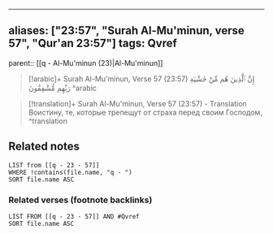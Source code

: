 
---
aliases: ["23:57", "Surah Al-Mu'minun, verse 57", "Qur'an 23:57"]
tags: Qvref
---

parent:: [[q - Al-Mu'minun (23)|Al-Mu'minun]]

> [!arabic]+ Surah Al-Mu'minun, Verse 57 (23:57)
> <span class="quran-arabic">إِنَّ ٱلَّذِينَ هُم مِّنْ خَشْيَةِ رَبِّهِم مُّشْفِقُونَ</span>
^arabic

> [!translation]+ Surah Al-Mu'minun, Verse 57 (23:57) - Translation
> Воистину, те, которые трепещут от страха перед своим Господом,
^translation



## Related notes
```dataview
LIST from [[q - 23 - 57]]
WHERE !contains(file.name, "q - ")
SORT file.name ASC
```

### Related verses (footnote backlinks)
```dataview
LIST FROM [[q - 23 - 57]] AND #Qvref
SORT file.name ASC
```

